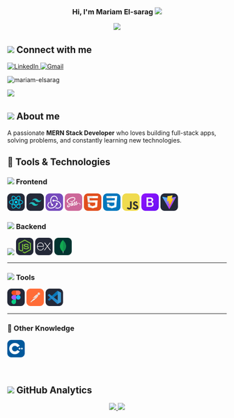 <!-- Banner -->

<!-- Title and Introduction -->

<h3 align="center">
  Hi, I'm Mariam El-sarag
  <img src="https://media.giphy.com/media/hvRJCLFzcasrR4ia7z/giphy.gif" width="28">
</h3>
<p align="center">
  <a href="https://github.com/DenverCoder1/readme-typing-svg">
    <img src="https://readme-typing-svg.herokuapp.com?lines=MERN+stack+Developer;Always+learning+new+things;Feel+free+to+look+around+👀;Reach+out+if+you+need+help!+💬&font=Fira+Code&center=true&width=440&height=45&color=7A7ADB" />
  </a>
</p>

  <h2>
    <picture>
      <img src="https://github.com/7oSkaaa/7oSkaaa/blob/main/Images/Connect-with-me.gif?raw=true" width="100px" />
    </picture>
    Connect with me
  </h2>

  <!-- LinkedIn Badge -->
  <a href="https://linkedin.com/in/mariamelsarag" target="_blank">
    <img src="https://img.shields.io/badge/LinkedIn-405DE6?style=for-the-badge&logo=linkedin&logoColor=white" alt="LinkedIn" />
  </a>

  <!-- Gmail Badge -->
  <a href="mailto:mariamelsarag44@gmail.com" target="_blank">
    <img src="https://img.shields.io/badge/Gmail-D44638?style=for-the-badge&logo=gmail&logoColor=white" alt="Gmail" />
  </a>

<p align="left"> <img src="https://komarev.com/ghpvc/?username=mariam-elsarag" alt="mariam-elsarag" /> </p>

<img src="https://user-images.githubusercontent.com/73097560/115834477-dbab4500-a447-11eb-908a-139a6edaec5c.gif">

## <picture><img src = "https://github.com/7oSkaaa/7oSkaaa/blob/main/Images/about_me.gif?raw=true" width = 50px></picture> About me

<p >
  A passionate <b>MERN Stack Developer</b> who loves building full-stack apps,<br />
  solving problems, and constantly learning new technologies.
</p>

<!-- Tools and Technologies Section -->

## 🚀 Tools & Technologies

### <picture> <img src = "https://github.com/7oSkaaa/7oSkaaa/blob/main/Images/Front_End.gif?raw=true" width = 40px/> </picture> Frontend

<p>
  <img src="./icons/React-Dark.svg" width="40" />
  <img src="./icons/TailwindCSS-Dark.svg" width="40" />
  <img src="./icons/Redux.svg" width="40" />
  <img src="./icons/Sass.svg" width="40" />
  <img src="./icons/HTML.svg" width="40" />
  <img src="./icons/CSS.svg" width="40" />
  <img src="./icons/JavaScript.svg" width="40" />
  <img src="./icons/Bootstrap.svg" width="40" />
  <img src="./icons/Vite-Dark.svg" width="40" />
</p>

### <picture> <img src = "https://media3.giphy.com/media/v1.Y2lkPTc5MGI3NjExNmh1b21jN3Fwcnc3anltdm91dDN0NW8zYmg0NHJjZmxhdWx6Z3NhbSZlcD12MV9pbnRlcm5hbF9naWZfYnlfaWQmY3Q9Zw/L1R1tvI9svkIWwpVYr/giphy.gif?raw=true" width = 50px> </picture> Backend

<p>
  <img src="https://www.svgrepo.com/show/373872/nestjs.svg" width="40" />
  <img src="./icons/NodeJS-Dark.svg" width="40" />
  <img src="./icons/ExpressJS-Dark.svg" width="40" />
  <img src="./icons/MongoDB.svg" width="40" />
</p>

---

### <picture> <img src = "https://github.com/7oSkaaa/7oSkaaa/blob/main/Images/IDEs.gif?raw=true" width = 50px> </picture> Tools

<p>
  <img src="./icons/Figma-Dark.svg" width="40" />
  <img src="./icons/Postman.svg" width="40" />
  <img src="./icons/VSCode-Dark.svg" width="40" />

</p>

---

### 🧩 Other Knowledge

<p>
  <img src="./icons/CPP.svg" width="40" />
</p>

</br>

<!-- GitHub Analytics Section -->

## <img src="https://media.giphy.com/media/iY8CRBdQXODJSCERIr/giphy.gif" width="35"><b> GitHub Analytics </b>

<p align="center">
    <a href="https://github.com/mariam-elsarag">
        <img height="180" src="https://github-readme-stats-eight-theta.vercel.app/api?username=mariam-elsarag&include_all_commits=true&count_private=true&show_icons=true&line_height=30&title_color=7A7ADB&icon_color=2234AE&text_color=D3D3D3&bg_color=0,000000,130F40" />
        <img height="180" src="https://github-readme-stats-eight-theta.vercel.app/api/top-langs/?username=mariam-elsarag&include_all_commits=true&count_private=true&show_icons=true&line_height=30&title_color=7A7ADB&icon_color=2234AE&text_color=D3D3D3&bg_color=0,000000,130F40" />
    </a>
</p>
